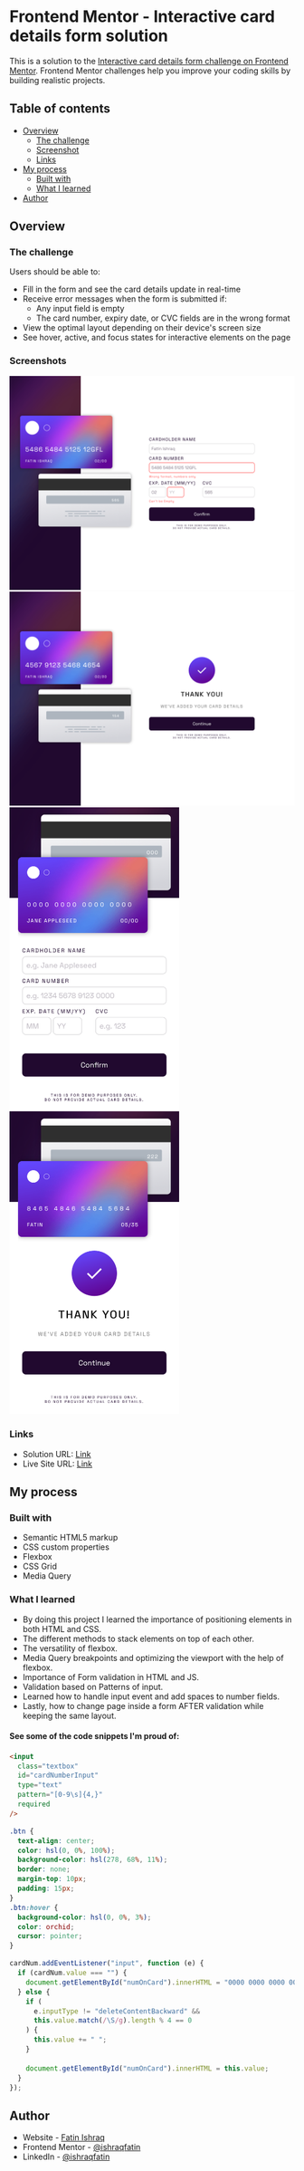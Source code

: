# Frontend Mentor - Interactive card details form solution

This is a solution to the [Interactive card details form challenge on Frontend Mentor](https://www.frontendmentor.io/challenges/interactive-card-details-form-XpS8cKZDWw). Frontend Mentor challenges help you improve your coding skills by building realistic projects.

## Table of contents

- [Overview](#overview)
  - [The challenge](#the-challenge)
  - [Screenshot](#screenshot)
  - [Links](#links)
- [My process](#my-process)
  - [Built with](#built-with)
  - [What I learned](#what-i-learned)
- [Author](#author)

## Overview

### The challenge

Users should be able to:

- Fill in the form and see the card details update in real-time
- Receive error messages when the form is submitted if:
  - Any input field is empty
  - The card number, expiry date, or CVC fields are in the wrong format
- View the optimal layout depending on their device's screen size
- See hover, active, and focus states for interactive elements on the page

### Screenshots

<img src="./screenshots/Active%20State.png" width="600">
<br>
<img src="./screenshots/Complete%20State.png" width="600">
<br>
<img src="./screenshots/Mobile.png" width="300">
<img src="./screenshots/Mobile%20Complete%20State.png" width="300">

### Links

- Solution URL: [Link](https://github.com/ishraqfatin/webDev/tree/main/frontendMentor/interactiveCardInfo)
- Live Site URL: [Link](https://ishraqfatin.github.io/webDev/frontendMentor/interactiveCardInfo/index.html)

## My process

### Built with

- Semantic HTML5 markup
- CSS custom properties
- Flexbox
- CSS Grid
- Media Query

### What I learned

- By doing this project I learned the importance of positioning elements in both HTML and CSS.
- The different methods to stack elements on top of each other.
- The versatility of flexbox.
- Media Query breakpoints and optimizing the viewport with the help of flexbox.
- Importance of Form validation in HTML and JS.
- Validation based on Patterns of input.
- Learned how to handle input event and add spaces to number fields.
- Lastly, how to change page inside a form AFTER validation while keeping the same layout.

#### See some of the code snippets I'm proud of:

```html
<input
  class="textbox"
  id="cardNumberInput"
  type="text"
  pattern="[0-9\s]{4,}"
  required
/>
```

```css
.btn {
  text-align: center;
  color: hsl(0, 0%, 100%);
  background-color: hsl(278, 68%, 11%);
  border: none;
  margin-top: 10px;
  padding: 15px;
}
.btn:hover {
  background-color: hsl(0, 0%, 3%);
  color: orchid;
  cursor: pointer;
}
```

```js
cardNum.addEventListener("input", function (e) {
  if (cardNum.value === "") {
    document.getElementById("numOnCard").innerHTML = "0000 0000 0000 0000";
  } else {
    if (
      e.inputType != "deleteContentBackward" &&
      this.value.match(/\S/g).length % 4 == 0
    ) {
      this.value += " ";
    }

    document.getElementById("numOnCard").innerHTML = this.value;
  }
});
```
## Author

- Website - [Fatin Ishraq](https://ishraqfatin.github.io/webDev/)
- Frontend Mentor - [@ishraqfatin](https://www.frontendmentor.io/profile/ishraqfatin)
- LinkedIn - [@ishraqfatin](https://www.linkedin.com/in/ishraqfatin/)
